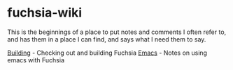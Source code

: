 <!--
// Copyright 2017 The Fuchsia Authors. All rights reserved.
-->
# fuchsia-wiki

This is the beginnings of a place to put notes and comments I
often refer to, and has them in a place I can find, and says
what I need them to say.

[Building](build.md) - Checking out and building Fuchsia
[Emacs](emacs.md) - Notes on using emacs with Fuchsia
